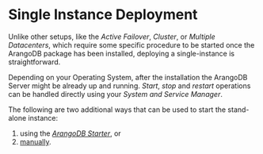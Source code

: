 Single Instance Deployment
==========================

Unlike other setups, like the _Active Failover_, _Cluster_, or _Multiple Datacenters_,
which require some specific procedure to be started once the ArangoDB package has
been installed, deploying a single-instance is straightforward.

Depending on your Operating System, after the installation the ArangoDB Server
might be already up and running. _Start_, _stop_ and _restart_ operations can be
handled directly using your _System and Service Manager_.

The following are two additional ways that can be used to start the stand-alone
instance:

1. using the [_ArangoDB Starter_](UsingTheStarter.md), or 
1. [manually](ManualStart.md).